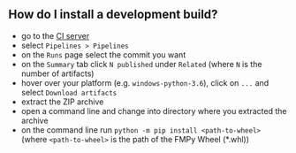## How do I install a development build?

- go to the [CI server](https://dev.azure.com/CATIA-Systems/FMPy/)
- select `Pipelines > Pipelines`
- on the `Runs` page select the commit you want
- on the `Summary` tab click `N published` under `Related` (where `N` is the number of artifacts)
- hover over your platform (e.g. `windows-python-3.6`), click on `...` and select `Download artifacts`
- extract the ZIP archive
- open a command line and change into directory where you extracted the archive
- on the command line run `python -m pip install <path-to-wheel>` (where `<path-to-wheel>` is the path of the FMPy Wheel (*.whl))
